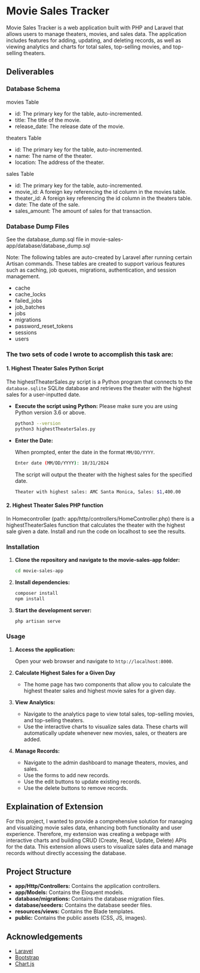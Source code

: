 # Movie Sales Tracker

Movie Sales Tracker is a web application built with PHP and Laravel that allows users to manage theaters, movies, and sales data. The application includes features for adding, updating, and deleting records, as well as viewing analytics and charts for total sales, top-selling movies, and top-selling theaters.


## Deliverables

### Database Schema

movies Table
- id: The primary key for the table, auto-incremented.
- title: The title of the movie.
- release_date: The release date of the movie.

theaters Table
- id: The primary key for the table, auto-incremented.
- name: The name of the theater.
- location: The address of the theater.

sales Table
- id: The primary key for the table, auto-incremented.
- movie_id: A foreign key referencing the id column in the movies table.
- theater_id: A foreign key referencing the id column in the theaters table.
- date: The date of the sale.
- sales_amount: The amount of sales for that transaction.

### Database Dump Files

See the database_dump.sql file in movie-sales-app/database/database_dump.sql

Note: The following tables are auto-created by Laravel after running certain Artisan commands. These tables are created to support various features such as caching, job queues, migrations, authentication, and session management.
- cache
- cache_locks
- failed_jobs
- job_batches
- jobs
- migrations
- password_reset_tokens
- sessions
- users


### The two sets of code I wrote to accomplish this task are:

#### 1. Highest Theater Sales Python Script

The highestTheaterSales.py script is a Python program that connects to the `database.sqlite` SQLite database and retrieves the theater with the highest sales for a user-inputted date. 

- **Execute the script using Python:**
    Please make sure you are using Python version 3.6 or above.
    ```sh
    python3 --version
    python3 highestTheaterSales.py
    ```

- **Enter the Date:**

   When prompted, enter the date in the format `MM/DD/YYYY`.

   ```sh
   Enter date (MM/DD/YYYY): 10/31/2024
   ```

   The script will output the theater with the highest sales for the specified date.

   ```sh
   Theater with highest sales: AMC Santa Monica, Sales: $1,400.00
   ```
#### 2. Highest Theater Sales PHP function

In Homecontroller (path: app/http/controllers/HomeController.php) there is a highestTheaterSales function that calculates the theater with the highest sale given a date. Install and run the code on localhost to see the results.

### Installation

1. **Clone the repository and navigate to the movie-sales-app folder:**

   ```sh
   cd movie-sales-app
   ```

2. **Install dependencies:**

   ```sh
   composer install
   npm install
   ```

3. **Start the development server:**

   ```sh
   php artisan serve
   ```

### Usage

1. **Access the application:**

   Open your web browser and navigate to `http://localhost:8000`. 

2. **Calculate Highest Sales for a Given Day**
    - The home page has two components that allow you to calculate the highest theater sales and highest movie sales for a given day.

3. **View Analytics:**

   - Navigate to the analytics page to view total sales, top-selling movies, and top-selling theaters.
   - Use the interactive charts to visualize sales data. These charts will automatically update whenever new movies, sales, or theaters are added.
4. **Manage Records:**

   - Navigate to the admin dashboard to manage theaters, movies, and sales.
   - Use the forms to add new records.
   - Use the edit buttons to update existing records.
   - Use the delete buttons to remove records.

## Explaination of Extension

For this project, I wanted to provide a comprehensive solution for managing and visualizing movie sales data, enhancing both functionality and user experience. Therefore, my extension was creating a webpage with interactive charts and building CRUD (Create, Read, Update, Delete) APIs for the data. This extension allows users to visualize sales data and manage records without directly accessing the database.

## Project Structure

- **app/Http/Controllers:** Contains the application controllers.
- **app/Models:** Contains the Eloquent models.
- **database/migrations:** Contains the database migration files.
- **database/seeders:** Contains the database seeder files.
- **resources/views:** Contains the Blade templates.
- **public:** Contains the public assets (CSS, JS, images).

## Acknowledgements

- [Laravel](https://laravel.com/)
- [Bootstrap](https://getbootstrap.com/)
- [Chart.js](https://www.chartjs.org/)